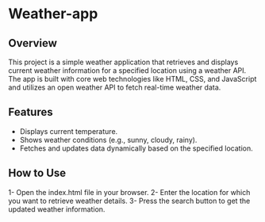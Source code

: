 # Weather-app
## Overview
This project is a simple weather application that retrieves and displays current weather information for a specified location using a weather API. The app is built with core web technologies like HTML, CSS, and JavaScript and utilizes an open weather API to fetch real-time weather data.
## Features
- Displays current temperature.
- Shows weather conditions (e.g., sunny, cloudy, rainy).
- Fetches and updates data dynamically based on the specified location.
## How to Use
1- Open the index.html file in your browser.
2- Enter the location for which you want to retrieve weather details.
3- Press the search button to get the updated weather information.

